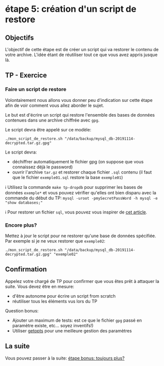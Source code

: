 # étape 5: création d'un script de restore


## Objectifs

L'objectif de cette étape est de créer un script qui va restorer le contenu de votre archive.
L'idée étant de réutiliser tout ce que vous avez appris jusque là.


## TP - Exercice


### Faire un script de restore

Volontairement nous allons vous donner peu d'indication sur cette étape afin de voir comment vous allez aborder le sujet.

Le but est d'écrire un script qui restore l'ensemble des bases de données contenues dans une archive chiffrée avec `gpg`.

Le script devra être appelé sur ce modèle:
```
./mon_script_de_restore.sh "/data/backup/mysql_db-20191114-decrypted.tar.gz.gpg"
```

Le script devra:
* déchiffrer automatiquement le fichier gpg (on suppose que vous connaissez déjà le password)
* ouvrir l'archive `tar.gz` et restorer chaque fichier `.sql` contenu (il faut que le fichier `exemple01.sql` restore la base `exemple01`)

:information_source: Utilisez la commande `make tp-dropdb` pour supprimer les bases de données `exemple*` et vous pouvez vérifier qu'elles ont bien disparu avec la commande du début du TP: `mysql -uroot -pmySecretPassWord -h mysql -e "show databases;"`

:information_source: Pour restorer un fichier `sql`, vous pouvez vous inspirer de [cet article](https://www.memoinfo.fr/tutoriels-linux/guide-sauvegarde-restauration-mysql/).

### Encore plus?

Mettez à jour le script pour ne restorer qu'une base de données spécifiée.
Par exemple si je ne veux restorer que `exemple02`:

```
./mon_script_de_restore.sh "/data/backup/mysql_db-20191114-decrypted.tar.gz.gpg" "exemple02"
```

## Confirmation

Appelez votre chargé de TP pour confirmer que vous êtes prêt à attaquer la suite.
Vous devez être en mesure:
* d'être autonome pour écrire un script from scratch
* réutiliser tous les éléments vus lors du TP

Question bonus:
* Ajouter un maximum de tests: est ce que le fichier `gpg` passé en paramètre existe, etc... soyez inventifs!)
* Utiliser [getopts](https://www.journaldunet.fr/web-tech/developpement/1202855-comment-utiliser-la-commande-getopts-en-bash/) pour une meilleure gestion des paramètres


## La suite

Vous pouvez passer à la suite: [étape bonus: toujours plus?](./step_bonus.md)
